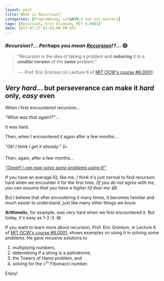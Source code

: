 ```yaml
---
layout: post
title: What is Recursion?
categories: [Programming, Let&#39;s ask our masters]
tags: [Recursion, Eric Grimson, MIT 6.0001]
date: 2017-07-27 01:45:00 PM UTC
---
```


<!-- July 27, 2017 09:45:00 AM Philippine Time -->

### _Recursion?... Perhaps you mean [Recursion](https://www.google.com.ph/search?q=recursion)!?..._ :smile:

> "Recursion is the idea of taking a problem and **reducing** it to a **smaller version** of the **same** problem."
<br /><br />
> --- Prof. Eric Grimson (in Lecture 6 of [MIT OCW's course #6.0001](https://ocw.mit.edu/courses/electrical-engineering-and-computer-science/6-0001-introduction-to-computer-science-and-programming-in-python-fall-2016/))

<!--more-->

## _Very hard_... but perseverance can make it _hard_ only, _easy_ even

When i first encountered recursion... 

_"What was that again!?"_... 

It was hard.

Then, when I encountered it again after a few months... 

_"Ok! I think I get it already."_ :+1:

Then, again, after a few months... 

[_"Great!! I can now solve some problems using it!"_](http://jeremiahflaga.blogspot.com/2011/09/recursion-stanfords-cs106b-assignment.html)

If you have an average IQ, like me, I think it's just normal to find recursion hard when we encounter it for the first time. _(If you do not agree with me, you can assume that you have a higher IQ than me :smile:)_

But I believe that after encoutering it many times, it becomes familiar and much easier to understand, just like many other things we know.

**Arithmetic**, for example, was very hard when we first encountered it. But today, it's easy as 1-2-3. :smile:

If you want to learn more about recursion, Prof. Eric Grimson, in Lecture 6 of [MIT OCW's course #6.0001](https://ocw.mit.edu/courses/electrical-engineering-and-computer-science/6-0001-introduction-to-computer-science-and-programming-in-python-fall-2016/), shows examples on using it in solving some problems. He gave recusive solutions to 

1. multiplying numbers, 
2. determining if a string is a palindrome, 
3. the Towers of Hanoi problem, and 
4. solving for the `n`<sup>`th`</sup> Fibonacci number.

Enjoy!
